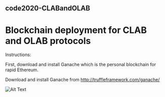 ## code2020-CLABandOLAB
# Blockchain deployment for CLAB and OLAB protocols

Instructions:

First, download and install Ganache which is the personal blockchain for rapid Ethereum. 

Download and install Ganache from http://truffleframework.com/ganache/
 
 ![Alt Text](https://www.trufflesuite.com/img/ganache-logo-dark.svg)
